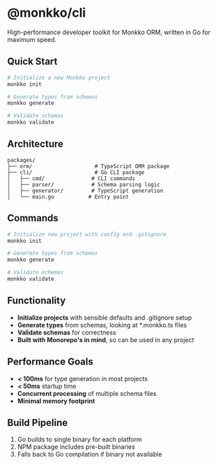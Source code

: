 # @monkko/cli

High-performance developer toolkit for Monkko ORM, written in Go for maximum speed.

## Quick Start

```bash
# Initialize a new Monkko project
monkko init

# Generate types from schemas
monkko generate

# Validate schemas
monkko validate
```

## Architecture

```
packages/
├── orm/                    # TypeScript ORM package
├── cli/                    # Go CLI package
│   ├── cmd/               # CLI commands
│   ├── parser/            # Schema parsing logic
│   ├── generator/         # TypeScript generation
│   └── main.go           # Entry point
```

## Commands

```bash
# Initialize new project with config and .gitignore
monkko init

# Generate types from schemas
monkko generate

# Validate schemas
monkko validate
```

## Functionality

- **Initialize projects** with sensible defaults and .gitignore setup
- **Generate types** from schemas, looking at *.monkko.ts files
- **Validate schemas** for correctness
- **Built with Monorepo's in mind**, so can be used in any project

## Performance Goals

- **< 100ms** for type generation in most projects
- **< 50ms** startup time
- **Concurrent processing** of multiple schema files
- **Minimal memory footprint**

## Build Pipeline

1. Go builds to single binary for each platform
2. NPM package includes pre-built binaries
3. Falls back to Go compilation if binary not available 